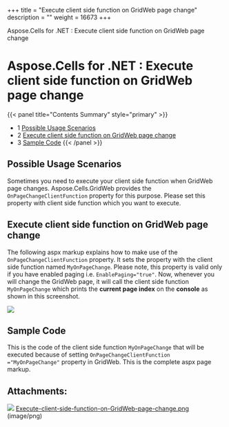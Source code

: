 +++
title = "Execute client side function on GridWeb page change" 
description = "" 
weight = 16673 
+++

Aspose.Cells for .NET : Execute client side function on GridWeb page change  

# Aspose.Cells for .NET : Execute client side function on GridWeb page change


{{< panel title="Contents Summary" style="primary" >}}
*   1 [Possible Usage Scenarios](#ExecuteclientsidefunctiononGridWebpagechange-PossibleUsageScenarios)
*   2 [Execute client side function on GridWeb page change](#ExecuteclientsidefunctiononGridWebpagechange-ExecuteclientsidefunctiononGridWebpagechange)
*   3 [Sample Code](#ExecuteclientsidefunctiononGridWebpagechange-SampleCode)
{{< /panel >}}
 

## Possible Usage Scenarios

Sometimes you need to execute your client side function when GridWeb page changes. Aspose.Cells.GridWeb provides the `OnPageChangeClientFunction` property for this purpose. Please set this property with client side function which you want to execute.

## Execute client side function on GridWeb page change

The following aspx markup explains how to make use of the `OnPageChangeClientFunction` property. It sets the property with the client side function named `MyOnPageChange`. Please note, this property is valid only if you have enabled paging i.e. `EnablePaging="true"`. Now, whenever you will change the GridWeb page, it will call the client side function `MyOnPageChange` which prints the **current page index** on the **console** as shown in this screenshot.

![](https://docs2.aspose.com/cells/net/attachments/40142260/40468496.png)

## Sample Code

This is the code of the client side function `MyOnPageChange` that will be executed because of setting `OnPageChangeClientFunction ="MyOnPageChange"` property in GridWeb. This is the complete aspx page markup.

## Attachments:

![](https://docs2.aspose.com/cells/net/images/icons/bullet_blue.gif) [Execute-client-side-function-on-GridWeb-page-change.png](https://docs2.aspose.com/cells/net/attachments/40142260/40468496.png) (image/png)  

